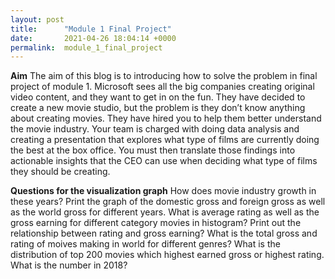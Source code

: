 ```yaml
---
layout: post
title:      "Module 1 Final Project"
date:       2021-04-26 18:04:14 +0000
permalink:  module_1_final_project
---
```


**Aim**
The aim of this blog is to introducing how to solve the problem in final project of module 1. Microsoft sees all the big companies creating original video content, and they want to get in on the fun. They have decided to create a new movie studio, but the problem is they don’t know anything about creating movies. They have hired you to help them better understand the movie industry. Your team is charged with doing data analysis and creating a presentation that explores what type of films are currently doing the best at the box office. You must then translate those findings into actionable insights that the CEO can use when deciding what type of films they should be creating.

**Questions for the visualization graph**
How does movie industry growth in these years? Print the graph of the domestic gross and foreign gross as well as the world gross for different years.
What is average rating as well as the gross earning for different category movies in histogram? Print out the relationship between rating and gross earning?
What is the total gross and rating of moives making in world for different genres? What is the distribution of top 200 movies which highest earned gross or highest rating. What is the number in 2018?


